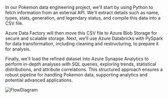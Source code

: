 In our Pokemon data engineering project, we'll start by using Python to fetch information from an external API. We'll extract details such as name, types, stats, generation, and legendary status, and compile this data into a CSV file.

Azure Data Factory will then move this CSV file to Azure Blob Storage for secure and scalable storage. Next, we'll use Azure Databricks with PySpark for data transformation, including cleaning and restructuring, to prepare it for analysis.

Finally, we'll load the refined dataset into Azure Synapse Analytics to perform in-depth analyses with SQL queries, exploring trends, statistical distributions, and attribute correlations. This structured approach ensures a robust pipeline for handling Pokemon data, supporting analytics and potential advanced applications.

![FlowDiagram](https://github.com/Christian-rayGarcia/Pokemon-Data-Project/assets/47110238/9efdc47e-f6f5-4edb-97c8-dd51778522fb)
